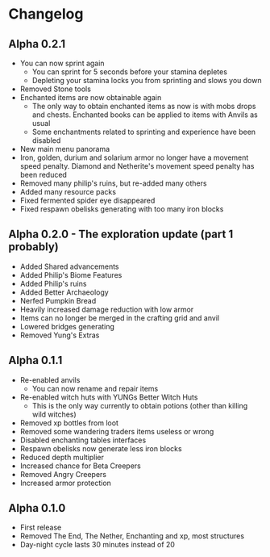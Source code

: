 # Changelog

## Alpha 0.2.1
* You can now sprint again
  * You can sprint for 5 seconds before your stamina depletes
  * Depleting your stamina locks you from sprinting and slows you down
* Removed Stone tools
* Enchanted items are now obtainable again
  * The only way to obtain enchanted items as now is with mobs drops and chests. Enchanted books can be applied to items with Anvils as usual
  * Some enchantments related to sprinting and experience have been disabled
* New main menu panorama
* Iron, golden, durium and solarium armor no longer have a movement speed penalty. Diamond and Netherite's movement speed penalty has been reduced
* Removed many philip's ruins, but re-added many others
* Added many resource packs
* Fixed fermented spider eye disappeared
* Fixed respawn obelisks generating with too many iron blocks

## Alpha 0.2.0 - The exploration update (part 1 probably)
* Added Shared advancements
* Added Philip's Biome Features
* Added Philip's ruins
* Added Better Archaeology
* Nerfed Pumpkin Bread
* Heavily increased damage reduction with low armor
* Items can no longer be merged in the crafting grid and anvil
* Lowered bridges generating
* Removed Yung's Extras

## Alpha 0.1.1
* Re-enabled anvils
    * You can now rename and repair items
* Re-enabled witch huts with YUNGs Better Witch Huts
    * This is the only way currently to obtain potions (other than killing wild witches)
* Removed xp bottles from loot
* Removed some wandering traders items useless or wrong
* Disabled enchanting tables interfaces
* Respawn obelisks now generate less iron blocks
* Reduced depth multiplier
* Increased chance for Beta Creepers
* Removed Angry Creepers
* Increased armor protection

## Alpha 0.1.0
* First release
* Removed The End, The Nether, Enchanting and xp, most structures
* Day-night cycle lasts 30 minutes instead of 20